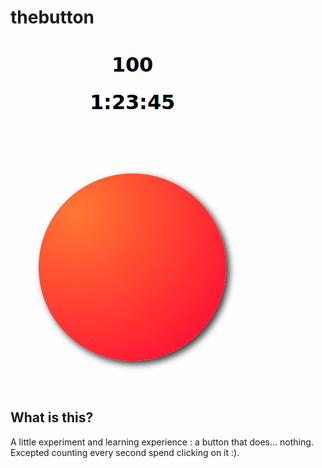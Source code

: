 # thebutton

[![THE-BUTTON](https://github.com/Epholys/thebutton/blob/master/THE-BUTTON.png)](https://button.epholys.com)

## What is this?

A little experiment and learning experience : a button that does... nothing. Excepted counting every second spend clicking on it :).